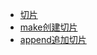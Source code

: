 - [切片](/src/slices/main.go)
- [make创建切片](/src/slices/make_slice_test.go)
- [append追加切片](/src/slices/append_slice_test.go)
